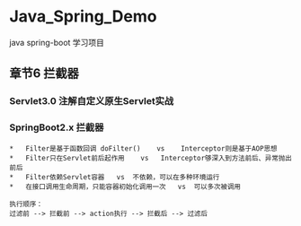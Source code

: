 # Java_Spring_Demo
java spring-boot 学习项目


##  章节6 拦截器
###     Servlet3.0 注解自定义原生Servlet实战

###     SpringBoot2.x 拦截器
    *   Filter是基于函数回调 doFilter()    vs    Interceptor则是基于AOP思想
    *   Filter只在Servlet前后起作用    vs   Interceptor够深入到方法前后、异常抛出前后
    *   Filter依赖Servlet容器   vs  不依赖，可以在多种环境运行
    *   在接口调用生命周期，只能容器初始化调用一次   vs  可以多次被调用

    执行顺序：
    过滤前 --> 拦截前 --> action执行 --> 拦截后 --> 过滤后

